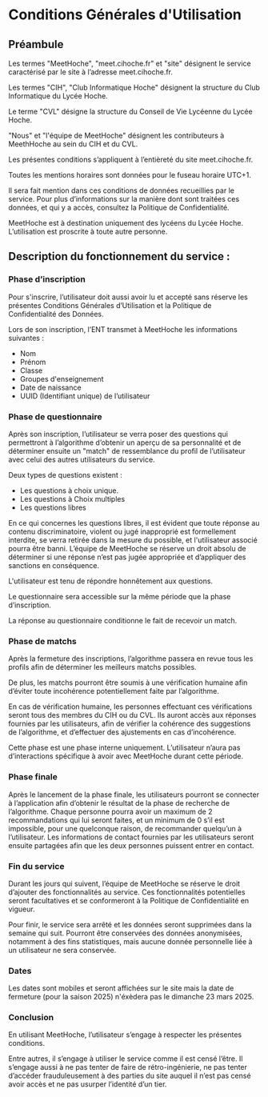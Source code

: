 # Conditions Générales d'Utilisation

## Préambule
Les termes "MeetHoche", "meet.cihoche.fr" et "site" désignent le service caractérisé par le site à l’adresse meet.cihoche.fr.

Les termes "CIH", "Club Informatique Hoche" désignent la structure du Club Informatique du Lycée Hoche.

Le terme "CVL" désigne la structure du Conseil de Vie Lycéenne du Lycée Hoche.

"Nous" et "l'équipe de MeetHoche" désignent les contributeurs à MeethHoche au sein du CIH et du CVL.

Les présentes conditions s’appliquent à l’entièreté du site meet.cihoche.fr.

Toutes les mentions horaires sont données pour le fuseau horaire UTC+1.

Il sera fait mention dans ces conditions de données recueillies par le service. Pour plus d’informations sur la manière dont sont traitées ces données, et qui y a accès, consultez la Politique de Confidentialité.

MeetHoche est à destination uniquement des lycéens du Lycée Hoche. L’utilisation est proscrite à toute autre personne.

## Description du fonctionnement du service :
### Phase d’inscription

Pour s'inscrire, l’utilisateur doit aussi avoir lu et accepté sans réserve les présentes Conditions Générales d’Utilisation et la Politique de Confidentialité des Données.

Lors de son inscription, l’ENT transmet à MeetHoche les informations suivantes :
- Nom
- Prénom
- Classe
- Groupes d'enseignement
- Date de naissance
- UUID (Identifiant unique) de l’utilisateur


### Phase de questionnaire

Après son inscription, l’utilisateur se verra poser des questions qui permettront à l’algorithme d’obtenir un aperçu de sa personnalité et de déterminer ensuite un "match" de ressemblance du profil de l’utilisateur avec celui des autres utilisateurs du service.

Deux types de questions existent :
- Les questions à choix unique.
- Les questions à Choix multiples
- Les questions libres

En ce qui concernes les questions libres, il est évident que toute réponse au contenu discriminatoire, violent ou jugé inapproprié est formellement interdite, se verra retirée dans la mesure du possible, et l'utilisateur associé pourra être banni. L’équipe de MeetHoche se réserve un droit absolu de déterminer si une réponse n’est pas jugée appropriée et d’appliquer des sanctions en conséquence.

L'utilisateur est tenu de répondre honnêtement aux questions.

Le questionnaire sera accessible sur la même période que la phase d’inscription.

La réponse au questionnaire conditionne le fait de recevoir un match.

### Phase de matchs

Après la fermeture des inscriptions, l’algorithme passera en revue tous les profils afin de déterminer les meilleurs matchs possibles.

De plus, les matchs pourront être soumis à une vérification humaine afin d’éviter toute incohérence potentiellement faite par l’algorithme.

En cas de vérification humaine, les personnes effectuant ces vérifications seront tous des membres du CIH ou du CVL. Ils auront accès aux réponses fournies par les utilisateurs, afin de vérifier la cohérence des suggestions de l’algorithme, et d’effectuer des ajustements en cas d’incohérence.

Cette phase est une phase interne uniquement. L’utilisateur n’aura pas d’interactions spécifique à avoir avec MeetHoche durant cette période. 

### Phase finale

Après le lancement de la phase finale, les utilisateurs pourront se connecter à l’application afin d’obtenir le résultat de la phase de recherche de l’algorithme. Chaque personne pourra avoir un maximum de 2 recommandations qui lui seront faites, et un minimum de 0 s’il est impossible, pour une quelconque raison, de recommander quelqu’un à l’utilisateur. Les informations de contact fournies par les utilisateurs seront ensuite partagées afin que les deux personnes puissent entrer en contact.

### Fin du service

Durant les jours qui suivent, l’équipe de MeetHoche se réserve le droit d’ajouter des fonctionnalités au service. Ces fonctionnalités potentielles seront facultatives et se conformeront à la Politique de Confidentialité en vigueur.

Pour finir, le service sera arrêté et les données seront supprimées dans la semaine qui suit. Pourront être conservées des données anonymisées, notamment à des fins statistiques, mais aucune donnée personnelle liée à un utilisateur ne sera conservée.

### Dates

Les dates sont mobiles et seront affichées sur le site mais la date de fermeture (pour la saison 2025) n'éxèdera pas le dimanche 23 mars 2025.

### Conclusion

En utilisant MeetHoche, l’utilisateur s’engage à respecter les présentes conditions.

Entre autres, il s’engage à utiliser le service comme il est censé l’être. Il s’engage aussi à ne pas tenter de faire de rétro-ingénierie, ne pas tenter d’accéder frauduleusement à des parties du site auquel il n’est pas censé avoir accès et ne pas usurper l’identité d’un tier.
